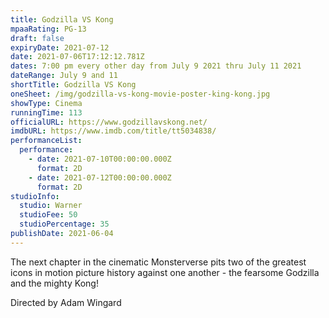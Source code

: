 ```yaml
---
title: Godzilla VS Kong
mpaaRating: PG-13
draft: false
expiryDate: 2021-07-12
date: 2021-07-06T17:12:12.781Z
dates: 7:00 pm every other day from July 9 2021 thru July 11 2021
dateRange: July 9 and 11
shortTitle: Godzilla VS Kong
oneSheet: /img/godzilla-vs-kong-movie-poster-king-kong.jpg
showType: Cinema
runningTime: 113
officialURL: https://www.godzillavskong.net/
imdbURL: https://www.imdb.com/title/tt5034838/
performanceList:
  performance:
    - date: 2021-07-10T00:00:00.000Z
      format: 2D
    - date: 2021-07-12T00:00:00.000Z
      format: 2D
studioInfo:
  studio: Warner
  studioFee: 50
  studioPercentage: 35
publishDate: 2021-06-04
---
```



The next chapter in the cinematic Monsterverse pits two of the greatest icons in motion picture history against one another - the fearsome Godzilla and the mighty Kong!

Directed by Adam Wingard